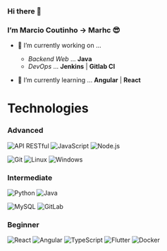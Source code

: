 ### Hi there 🎉

### I’m Marcio Coutinho -> Marhc 😎

- 🔭 I’m currently working on ... 
  - _Backend Web_ ... **Java**
  - _DevOps_ ... **Jenkins** | **Gitlab CI**

- 🌱 I’m currently learning ... **Angular** | **React**

# Technologies

### Advanced

![API RESTful](https://img.shields.io/badge/-API%20REST-yellow?style=for-the-badge)
![JavaScript](https://img.shields.io/badge/JavaScript-F7DF1E?style=for-the-badge&logo=javascript&logoColor=black)
![Node.js](https://img.shields.io/badge/Node.js-43853D?style=for-the-badge&logo=node-dot-js&logoColor=white)
<!-- VB -->
![Git](https://img.shields.io/badge/Git-F05032?style=for-the-badge&logo=git&logoColor=white)
![Linux](https://img.shields.io/badge/linux-606060?style=for-the-badge&logo=linux&logoColor=white)
![Windows](https://img.shields.io/badge/Windows-0078D6?style=for-the-badge&logo=windows&logoColor=ffffff)


### Intermediate

![Python](https://img.shields.io/badge/python%20-%2314354C.svg?&style=for-the-badge&logo=python&logoColor=white)
![Java](https://img.shields.io/badge/Java-ED8B00?style=for-the-badge&logo=java&logoColor=white)
<!-- ![C#]() -->
![MySQL](https://img.shields.io/badge/MySQL-4479a1?style=for-the-badge&logo=mysql&logoColor=black)
![GitLab](https://img.shields.io/badge/-GitLab-FCA121?style=for-the-badge&logo=gitlab)

### Beginner 

![React](https://img.shields.io/badge/React-20232A?style=for-the-badge&logo=react&logoColor=61DAFB)
![Angular](https://img.shields.io/badge/Angular-DD0031?style=for-the-badge&logo=angular&logoColor=white)
![TypeScript](https://img.shields.io/badge/TypeScript-007ACC?style=for-the-badge&logo=typescript&logoColor=white)
![Flutter](https://img.shields.io/badge/flutter-000000?style=for-the-badge&logo=flutter&logoColor=white)
![Docker](https://img.shields.io/badge/docker-%232496ED.svg?style=for-the-badge&logo=docker&logoColor=white)
